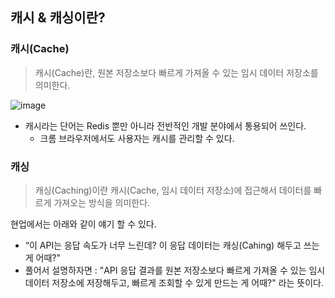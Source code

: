## 캐시 & 캐싱이란?
### 캐시(Cache)
> 캐시(Cache)란, 원본 저장소보다 빠르게 가져올 수 있는 임시 데이터 저장소를 의미한다.

![image](https://github.com/user-attachments/assets/fa57e5be-5b25-49e9-b234-c8b8e4cc6ce1)
- 캐시라는 단어는 Redis 뿐만 아니라 전반적인 개발 분야에서 통용되어 쓰인다.
   - 크롬 브라우저에서도 사용자는 캐시를 관리할 수 있다. 

### 캐싱
> 캐싱(Caching)이란 캐시(Cache, 임시 데이터 저장소)에 접근해서 데이터를 빠르게 가져오는 방식을 의미한다.

현업에서는 아래와 같이 얘기 할 수 있다.
- “이 API는 응답 속도가 너무 느린데? 이 응답 데이터는 캐싱(Cahing) 해두고 쓰는 게 어때?"
- 풀어서 설명하자면 : "API 응답 결과를 원본 저장소보다 빠르게 가져올 수 있는 임시 데이터 저장소에 저장해두고, 빠르게 조회할 수 있게 만드는 게 어때?" 라는 뜻이다.

